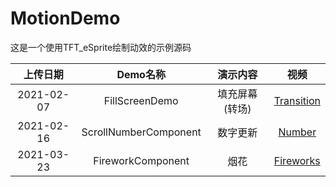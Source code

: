 # MotionDemo

这是一个使用TFT_eSprite绘制动效的示例源码

上传日期 | Demo名称 | 演示内容 |  视频
:-:|:-:|:-: | :-:
2021-02-07 | FillScreenDemo | 填充屏幕(转场) | <a href="https://github.com/chaosgoo/MotionDemo/blob/master/media>ransition.mp4?raw=true">Transition</a>
2021-02-16 | ScrollNumberComponent | 数字更新 | <a href="https://github.com/chaosgoo/MotionDemo/blob/master/media/Number.mp4?raw=true">Number</a>
2021-03-23 | FireworkComponent | 烟花 | <a href="https://github.com/chaosgoo/MotionDemo/blob/master/media/Fireworks.mp4?raw=true">Fireworks</a>
